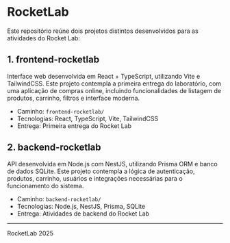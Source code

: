 # RocketLab

Este repositório reúne dois projetos distintos desenvolvidos para as atividades do Rocket Lab:

## 1. frontend-rocketlab
Interface web desenvolvida em React + TypeScript, utilizando Vite e TailwindCSS. Este projeto contempla a primeira entrega do laboratório, com uma aplicação de compras online, incluindo funcionalidades de listagem de produtos, carrinho, filtros e interface moderna.

- Caminho: `frontend-rocketlab/`
- Tecnologias: React, TypeScript, Vite, TailwindCSS
- Entrega: Primeira entrega do Rocket Lab

## 2. backend-rocketlab
API desenvolvida em Node.js com NestJS, utilizando Prisma ORM e banco de dados SQLite. Este projeto contempla a lógica de autenticação, produtos, carrinho, usuários e integrações necessárias para o funcionamento do sistema.

- Caminho: `backend-rocketlab/`
- Tecnologias: Node.js, NestJS, Prisma, SQLite
- Entrega: Atividades de backend do Rocket Lab

---
RocketLab 2025
